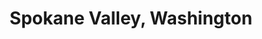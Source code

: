 ---
title: Spokane Valley, Washington
url: /spokane-valley-washington/
latitude: 47.658
longitude: -117.262
---